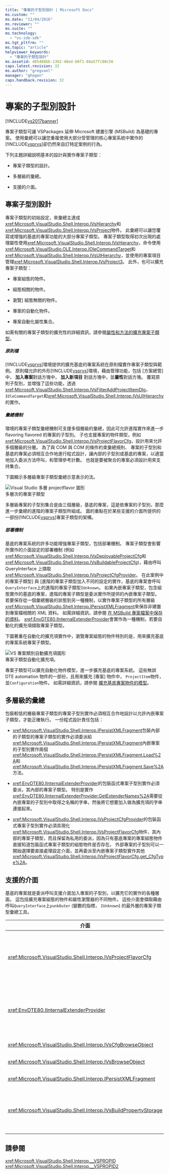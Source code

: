 ```yaml
---
title: "專案的子型別設計 | Microsoft Docs"
ms.custom: ""
ms.date: "11/04/2016"
ms.reviewer: ""
ms.suite: ""
ms.technology: 
  - "vs-ide-sdk"
ms.tgt_pltfrm: ""
ms.topic: "article"
helpviewer_keywords: 
  - "專案的子類型設計"
ms.assetid: 405488bb-1362-40ed-b0f1-04a57fc98c56
caps.latest.revision: 32
ms.author: "gregvanl"
manager: "ghogen"
caps.handback.revision: 32
---
```

# 專案的子型別設計
[!INCLUDE[vs2017banner](../../code-quality/includes/vs2017banner.md)]

專案子類型可讓 VSPackages 延伸 Microsoft 建置引擎 \(MSBuild\) 為基礎的專案。  使用彙總可以讓您重複使用大部分受管理的核心專案系統中實作的[!INCLUDE[vsprvs](../../code-quality/includes/vsprvs_md.md)]卻仍然來自訂特定案例的行為。  
  
 下列主題詳細說明基本的設計與實作專案子類型：  
  
-   專案子類型的設計。  
  
-   多層級的彙總。  
  
-   支援的介面。  
  
## 專案子型別設計  
 專案子類型的初始設定，來彙總主達成<xref:Microsoft.VisualStudio.Shell.Interop.IVsHierarchy>和<xref:Microsoft.VisualStudio.Shell.Interop.IVsProject>物件。  此彙總可以讓您覆寫或增強的基底的專案功能的大部分專案子類型。  專案子類型取得初次出現的處理屬性使用<xref:Microsoft.VisualStudio.Shell.Interop.IVsHierarchy>，命令使用<xref:Microsoft.VisualStudio.OLE.Interop.IOleCommandTarget>和<xref:Microsoft.VisualStudio.Shell.Interop.IVsUIHierarchy>，並使用的專案項目管理<xref:Microsoft.VisualStudio.Shell.Interop.IVsProject3>。  此外，也可以擴充專案子類型：  
  
-   專案組態的物件。  
  
-   組態相關的物件。  
  
-   瀏覽\] 組態無關的物件。  
  
-   專案的自動化物件。  
  
-   專案自動化屬性集合。  
  
 如需有關的專案子類型的擴充性的詳細資訊，請參閱[屬性和方法的擴充專案子類型](../../extensibility/internals/properties-and-methods-extended-by-project-subtypes.md)。  
  
##### 原則檔  
 [!INCLUDE[vsprvs](../../code-quality/includes/vsprvs_md.md)]環境提供的擴充基底的專案系統在原則檔實作專案子類型與範例。  原則檔允許的外形[!INCLUDE[vsprvs](../../code-quality/includes/vsprvs_md.md)]環境，藉由管理功能，包括 \[方案總管\] 中， **加入專案**對話方塊中， **加入新項目** 對話方塊中，並**屬性**對話方塊。  覆寫原則子型別，並增強了這些功能，透過<xref:Microsoft.VisualStudio.Shell.Interop.IVsFilterAddProjectItemDlg>， `IOleCommandTarget`和<xref:Microsoft.VisualStudio.Shell.Interop.IVsUIHierarchy>的實作。  
  
##### 彙總機制  
 環境的專案子類型彙總機制可支援多個層級的彙總，因此可允許進階實作來進一步 flavoring flavored 的專案的子型別。  子也支援專案的物件類型，例如<xref:Microsoft.VisualStudio.Shell.Interop.IVsProjectFlavorCfg>，設計用來允許多個層級的分層。  為了與 COM 與 COM 的條件約束彙總規則、 專案的子型別和基底的專案必須相互合作地進行程式設計，讓內部的子型別或基底的專案，以適當地加入委派方法呼叫，和管理參考計數。  也就是要被聚合的專案必須設計用來支持集合。  
  
 下圖顯示多層級專案子類型彙總示意表示的法。  
  
 ![Visual Studio 多層 projectflavor 圖形](~/extensibility/internals/media/vs_multilevelprojectflavor.gif "VS\_MultilevelProjectFlavor")  
多層次的專案子類型  
  
 多層級專案的子型別集合是由三個層級，基底的專案，這是依專案的子型別，那麼進一步彙總的進階的專案子類型所組成。  圖的重點在於某些支援的介面所提供的一部份[!INCLUDE[vsprvs](../../code-quality/includes/vsprvs_md.md)]專案子類型的架構。  
  
##### 部署機制  
 基底的專案系統的許多功能增強專案子類型，包括部署機制。  專案子類型會影響所實作的介面設定的部署機制 \(例如<xref:Microsoft.VisualStudio.Shell.Interop.IVsDeployableProjectCfg>和<xref:Microsoft.VisualStudio.Shell.Interop.IVsBuildableProjectCfg>\)，藉由呼叫 QueryInterface 上擷取<xref:Microsoft.VisualStudio.Shell.Interop.IVsProjectCfgProvider>。  在此案例中的專案子類型\] 與 \[進階的專案子類型加入不同的設定的實作，基底的專案會呼叫`QueryInterface`上的進階的專案子類型`IUnknown`。  如果內嵌專案子類型，包含組態實作的基底的專案，進階的專案子類型是委派實作所提供的內嵌專案子類型。  若要保存從一個彙總層級的狀態到另一種機制，以實作專案子類型的所有層級<xref:Microsoft.VisualStudio.Shell.Interop.IPersistXMLFragment>來保存非建置到專案檔相關的 XML 資料。  如需詳細資訊，請參閱 [在 MSBuild 專案檔案中保存的資料](../../extensibility/internals/persisting-data-in-the-msbuild-project-file.md)。  <xref:EnvDTE80.IInternalExtenderProvider>會實作為一種機制，若要自動化的擴充項擷取專案子類型。  
  
 下圖著重在自動化的擴充項實作中，瀏覽專案組態的物件特別的是，用來擴充基底的專案系統專案子類型。  
  
 ![VS 專案類別自動擴充項圖形](~/extensibility/internals/media/vs_projectflavorautoextender.gif "VS\_ProjectFlavorAutoExtender")  
專案子類型自動化擴充項。  
  
 專案子類型可以擴充自動化物件模型，進一步擴充基底的專案系統。  這些無誤 DTE automation 物件的一部份，且用來擴充 \[專案\] 物件中， `ProjectItem`物件，並`Configuration`物件。  如需詳細資訊，請參閱 [擴充基底專案物件的模型](../../extensibility/internals/extending-the-object-model-of-the-base-project.md)。  
  
## 多層級的彙總  
 包裝較低的層級專案子類型的專案子型別實作必須相互合作地設計以允許內嵌專案子類型，才能正確執行。  一份程式設計責任包括：  
  
-   <xref:Microsoft.VisualStudio.Shell.Interop.IPersistXMLFragment>包裝內部的子類型的專案子類型的實作必須委派給<xref:Microsoft.VisualStudio.Shell.Interop.IPersistXMLFragment>內嵌專案的子型別實作兩個<xref:Microsoft.VisualStudio.Shell.Interop.IPersistXMLFragment.Load%2A>和<xref:Microsoft.VisualStudio.Shell.Interop.IPersistXMLFragment.Save%2A>方法。  
  
-   <xref:EnvDTE80.IInternalExtenderProvider>的包裝函式專案子型別實作必須委派，其內部的專案子類型。  特別是實作<xref:EnvDTE80.IInternalExtenderProvider.GetExtenderNames%2A>需要從內嵌專案的子型別中取得之名稱的字串，然後將它想要加入做為擴充項的字串連接起來。  
  
-   <xref:Microsoft.VisualStudio.Shell.Interop.IVsProjectCfgProvider>的包裝函式專案子型別實作必須具現化<xref:Microsoft.VisualStudio.Shell.Interop.IVsProjectFlavorCfg>物件，其內部的專案子類型，而且保留為私用的委派，因為只有基底專案的專案組態物件直接知道包裝函式專案子類型的組態物件是否存在。  外部專案的子型別可以一開始選擇要直接處理設定介面，並再委派至內嵌專案子類型實作其他<xref:Microsoft.VisualStudio.Shell.Interop.IVsProjectFlavorCfg.get_CfgType%2A>。  
  
## 支援的介面  
 基底的專案就是委派呼叫支援介面加入專案的子型別，以擴充它的實作的各種層面。  這包括擴充專案組態的物件和屬性瀏覽器的不同物件。  這些介面會擷取藉由呼叫`QueryInterface`上`punkOuter` \(變數的指標， `IUnknown`\) 的最外層的專案子類型彙總工具。  
  
|介面|專案子類型|  
|--------|-----------|  
|<xref:Microsoft.VisualStudio.Shell.Interop.IVsProjectFlavorCfg>|可讓專案的子型別為：<br /><br /> -   提供 <xref:Microsoft.VisualStudio.Shell.Interop.IVsDeployableProjectCfg> 的實作。<br />-   藉由使用專案子類型，以提供自己的實作的控制在偵錯工具中的啟動<xref:Microsoft.VisualStudio.Shell.Interop.IVsDebuggableProjectCfg>。<br />-   停用設計階段運算式評估，適當地處理`DBGLAUNCH_DesignTimeExprEval`在實作案例<xref:Microsoft.VisualStudio.Shell.Interop.IVsDebuggableProjectCfg.QueryDebugLaunch%2A>。|  
|<xref:EnvDTE80.IInternalExtenderProvider>|可讓專案的子型別為：<br /><br /> -   擴充<xref:Microsoft.VisualStudio.Shell.Interop.__VSHPROPID>要新增或移除設定獨立專案的屬性中的專案。<br />-   擴充專案 automation 物件 \(<xref:Microsoft.VisualStudio.Shell.Interop.__VSHPROPID>\) 的專案。<br /><br /> 上述的屬性值取自<xref:Microsoft.VisualStudio.Shell.Interop.__VSHPROPID2>列舉型別。|  
|<xref:Microsoft.VisualStudio.Shell.Interop.IVsCfgBrowseObject>|可讓專案的子型別對應至<xref:Microsoft.VisualStudio.Shell.Interop.IVsCfg>給定專案組態瀏覽的物件的物件。|  
|<xref:Microsoft.VisualStudio.Shell.Interop.IVsBrowseObject>|可讓專案的子型別對應至<xref:Microsoft.VisualStudio.Shell.Interop.IVsHierarchy>或`VSITEMID`物件，指定專案設定瀏覽的物件。|  
|<xref:Microsoft.VisualStudio.Shell.Interop.IPersistXMLFragment>|可讓專案的子型別來保存專案檔 \(.vbproj 或.csproj\) 的任意結構化的 XML 資料。  這項資料是看不到 MSBuild。|  
|<xref:Microsoft.VisualStudio.Shell.Interop.IVsBuildPropertyStorage>|可讓專案的子型別為：<br /><br /> -   加入新的 MSBuild 屬性，可保存。<br />-   從 MSBuild 移除不必要的屬性。<br />-   目前的值，MSBuild 屬性的查詢。<br />-   變更目前的 MSBuild 屬性值。|  
  
## 請參閱  
 <xref:Microsoft.VisualStudio.Shell.Interop.__VSPROPID>   
 <xref:Microsoft.VisualStudio.Shell.Interop.__VSPROPID2>